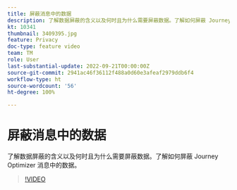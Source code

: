 ```yaml
---
title: 屏蔽消息中的数据
description: 了解数据屏蔽的含义以及何时且为什么需要屏蔽数据。了解如何屏蔽 Journey Optimizer 消息中的数据。
kt: 10341
thumbnail: 3409395.jpg
feature: Privacy
doc-type: feature video
team: TM
role: User
last-substantial-update: 2022-09-21T00:00:00Z
source-git-commit: 2941ac46f36112f488a0d60e3afeaf2979ddb6f4
workflow-type: ht
source-wordcount: '56'
ht-degree: 100%

---
```



# 屏蔽消息中的数据

了解数据屏蔽的含义以及何时且为什么需要屏蔽数据。了解如何屏蔽 Journey Optimizer 消息中的数据。

>[!VIDEO](https://video.tv.adobe.com/v/3409395?quality=12)